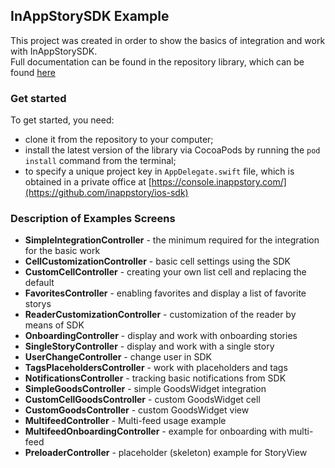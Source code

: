 ## InAppStorySDK Example

This project was created in order to show the basics of integration and work with InAppStorySDK.  
Full documentation can be found in the repository library, which can be found [here](https://github.com/inappstory/ios-sdk)

### Get started
To get started, you need:  

- clone it from the repository to your computer;  
- install the latest version of the library via CocoaPods by running the `pod install` command from the terminal;  
- to specify a unique project key in `AppDelegate.swift` file, which is obtained in a private office at [https://console.inappstory.com/](https://github.com/inappstory/ios-sdk)  

### Description of Examples Screens

- **SimpleIntegrationController** - the minimum required for the integration for the basic work  
- **CellCustomizationController** - basic cell settings using the SDK  
- **CustomCellController** - creating your own list cell and replacing the default
- **FavoritesController** - enabling favorites and display a list of favorite storys
- **ReaderCustomizationController** - customization of the reader by means of SDK
- **OnboardingController** - display and work with onboarding stories
- **SingleStoryController** - display and work with a single story
- **UserChangeController** - change user in SDK
- **TagsPlaceholdersController** - work with placeholders and tags
- **NotificationsController** - tracking basic notifications from SDK
- **SimpleGoodsController** - simple GoodsWidget integration
- **CustomCellGoodsController** - custom GoodsWidget cell
- **CustomGoodsController** - custom GoodsWidget view
- **MultifeedController** - Multi-feed usage example
- **MultifeedOnboardingController** - example for onboarding with multi-feed
- **PreloaderController** - placeholder (skeleton) example for StoryView